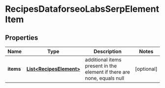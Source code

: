 

# RecipesDataforseoLabsSerpElementItem


## Properties

| Name | Type | Description | Notes |
|------------ | ------------- | ------------- | -------------|
|**items** | [**List&lt;RecipesElement&gt;**](RecipesElement.md) | additional items present in the element if there are none, equals null |  [optional] |



